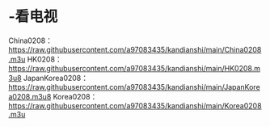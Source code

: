 # -看电视

China0208：https://raw.githubusercontent.com/a97083435/kandianshi/main/China0208.m3u
HK0208：https://raw.githubusercontent.com/a97083435/kandianshi/main/HK0208.m3u8
JapanKorea0208：https://raw.githubusercontent.com/a97083435/kandianshi/main/JapanKorea0208.m3u8
Korea0208：https://raw.githubusercontent.com/a97083435/kandianshi/main/Korea0208.m3u
